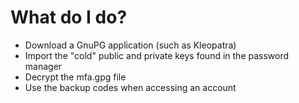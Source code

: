 # What do I do?

- Download a GnuPG application (such as Kleopatra)
- Import the "cold" public and private keys found in the password manager
- Decrypt the mfa.gpg file
- Use the backup codes when accessing an account
